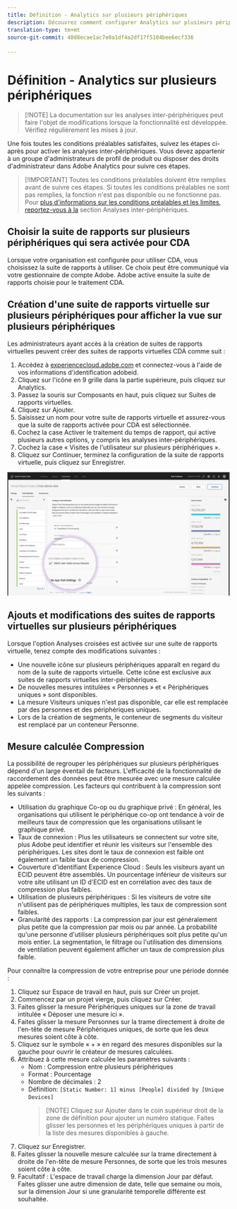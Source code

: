 ```yaml
---
title: Définition - Analytics sur plusieurs périphériques
description: Découvrez comment configurer Analytics sur plusieurs périphériques après avoir satisfait aux conditions préalables.
translation-type: tm+mt
source-git-commit: 40d8ecae1ac7e0a1df4a2df17f5104bee6ecf336

---
```



# Définition - Analytics sur plusieurs périphériques

> [!NOTE] La documentation sur les analyses inter-périphériques peut faire l'objet de modifications lorsque la fonctionnalité est développée. Vérifiez régulièrement les mises à jour.

Une fois toutes les conditions préalables satisfaites, suivez les étapes ci-après pour activer les analyses inter-périphériques. Vous devez appartenir à un groupe d'administrateurs de profil de produit ou disposer des droits d'administrateur dans Adobe Analytics pour suivre ces étapes.

> [!IMPORTANT] Toutes les conditions préalables doivent être remplies avant de suivre ces étapes. Si toutes les conditions préalables ne sont pas remplies, la fonction n'est pas disponible ou ne fonctionne pas. Pour [plus d'informations sur les conditions préalables et les limites, reportez-vous à la](cda-home.md) section Analyses inter-périphériques.

## Choisir la suite de rapports sur plusieurs périphériques qui sera activée pour CDA

Lorsque votre organisation est configurée pour utiliser CDA, vous choisissez la suite de rapports à utiliser. Ce choix peut être communiqué via votre gestionnaire de compte Adobe. Adobe active ensuite la suite de rapports choisie pour le traitement CDA.

## Création d'une suite de rapports virtuelle sur plusieurs périphériques pour afficher la vue sur plusieurs périphériques

Les administrateurs ayant accès à la création de suites de rapports virtuelles peuvent créer des suites de rapports virtuelles CDA comme suit :

1. Accédez à [experiencecloud.adobe.com](https://experiencecloud.adobe.com) et connectez-vous à l'aide de vos informations d'identification adobeid.
2. Cliquez sur l'icône en 9 grille dans la partie supérieure, puis cliquez sur Analytics.
3. Passez la souris sur Composants en haut, puis cliquez sur Suites de rapports virtuelles.
4. Cliquez sur Ajouter.
5. Saisissez un nom pour votre suite de rapports virtuelle et assurez-vous que la suite de rapports activée pour CDA est sélectionnée.
6. Cochez la case Activer le traitement du temps de rapport, qui active plusieurs autres options, y compris les analyses inter-périphériques.
7. Cochez la case « Visites de l'utilisateur sur plusieurs périphériques ».
8. Cliquez sur Continuer, terminez la configuration de la suite de rapports virtuelle, puis cliquez sur Enregistrer.

![Case à cocher CDA](assets/cda-checkbox.png)

## Ajouts et modifications des suites de rapports virtuelles sur plusieurs périphériques

Lorsque l'option Analyses croisées est activée sur une suite de rapports virtuelle, tenez compte des modifications suivantes :

* Une nouvelle icône sur plusieurs périphériques apparaît en regard du nom de la suite de rapports virtuelle. Cette icône est exclusive aux suites de rapports virtuelles inter-périphériques.
* De nouvelles mesures intitulées « Personnes » et « Périphériques uniques » sont disponibles.
* La mesure Visiteurs uniques n'est pas disponible, car elle est remplacée par des personnes et des périphériques uniques.
* Lors de la création de segments, le conteneur de segments du visiteur est remplacé par un conteneur Personne.

## Mesure calculée Compression

La possibilité de regrouper les périphériques sur plusieurs périphériques dépend d'un large éventail de facteurs. L'efficacité de la fonctionnalité de raccordement des données peut être mesurée avec une mesure calculée appelée compression. Les facteurs qui contribuent à la compression sont les suivants :

* Utilisation du graphique Co-op ou du graphique privé : En général, les organisations qui utilisent le périphérique co-op ont tendance à voir de meilleurs taux de compression que les organisations utilisant le graphique privé.
* Taux de connexion : Plus les utilisateurs se connectent sur votre site, plus Adobe peut identifier et réunir les visiteurs sur l'ensemble des périphériques. Les sites dont le taux de connexion est faible ont également un faible taux de compression.
* Couverture d'identifiant Experience Cloud : Seuls les visiteurs ayant un ECID peuvent être assemblés. Un pourcentage inférieur de visiteurs sur votre site utilisant un ID d'ECID est en corrélation avec des taux de compression plus faibles.
* Utilisation de plusieurs périphériques : Si les visiteurs de votre site n'utilisent pas de périphériques multiples, les taux de compression sont faibles.
* Granularité des rapports : La compression par jour est généralement plus petite que la compression par mois ou par année. La probabilité qu'une personne d'utiliser plusieurs périphériques soit plus petite qu'un mois entier. La segmentation, le filtrage ou l'utilisation des dimensions de ventilation peuvent également afficher un taux de compression plus faible.

Pour connaître la compression de votre entreprise pour une période donnée :

1. Cliquez sur Espace de travail en haut, puis sur Créer un projet.
2. Commencez par un projet vierge, puis cliquez sur Créer.
3. Faites glisser la mesure Périphériques uniques sur la zone de travail intitulée « Déposer une mesure ici ».
4. Faites glisser la mesure Personnes sur la trame directement à droite de l'en-tête de mesure Périphériques uniques, de sorte que les deux mesures soient côte à côte.
5. Cliquez sur le symbole « + » en regard des mesures disponibles sur la gauche pour ouvrir le créateur de mesures calculées.
6. Attribuez à cette mesure calculée les paramètres suivants :
   * Nom : Compression entre plusieurs périphériques
   * Format : Pourcentage
   * Nombre de décimales : 2
   * Définition: `[Static Number: 1] minus [People] divided by [Unique Devices]`
      > [!NOTE] Cliquez sur Ajouter dans le coin supérieur droit de la zone de définition pour ajouter un numéro statique. Faites glisser les personnes et les périphériques uniques à partir de la liste des mesures disponibles à gauche.
7. Cliquez sur Enregistrer.
8. Faites glisser la nouvelle mesure calculée sur la trame directement à droite de l'en-tête de mesure Personnes, de sorte que les trois mesures soient côte à côte.
9. Facultatif : L'espace de travail charge la dimension Jour par défaut. Faites glisser une autre dimension de date, telle que semaine ou mois, sur la dimension Jour si une granularité temporelle différente est souhaitée.
